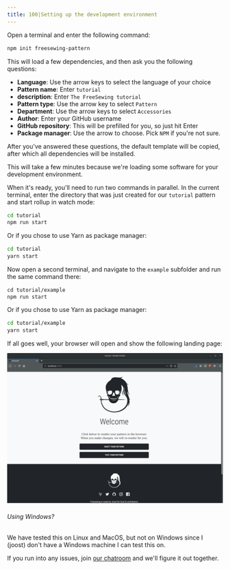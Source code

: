 ```yaml
---
title: 100|Setting up the development environment
---
```


Open a terminal and enter the following command:

```bash
npm init freesewing-pattern
```

This will load a few dependencies, and then ask you the following questions:

 - **Language**: Use the arrow keys to select the language of your choice
 - **Pattern name**: Enter `tutorial` 
 - **description**: Enter `The FreeSewing tutorial`
 - **Pattern type**: Use the arrow key to select `Pattern`
 - **Department**: Use the arrow keys to select `Accessories`
 - **Author**: Enter your GitHub username
 - **GitHub repository**: This will be prefilled for you, so just hit Enter
 - **Package manager**: Use the arrow to choose. Pick `NPM` if you're not sure.

After you've answered these questions, the default template will be copied, after which all dependencies will be installed.

<Note>

This will take a few minutes because we're loading some software for your development environment. 

</Note>

When it's ready, you'll need to run two commands in parallel. In the current terminal,
enter the directory that was just created for our `tutorial` pattern and start rollup in watch mode:

```bash
cd tutorial
npm run start
```

Or if you chose to use Yarn as package manager:

```bash
cd tutorial
yarn start
```

Now open a second terminal, and navigate to the `example` subfolder and run the same command there:

```bash:
cd tutorial/example
npm run start
```

Or if you chose to use Yarn as package manager:

```bash
cd tutorial/example
yarn start
```

If all goes well, your browser will open and show the following landing page:

![The FreeSewing development environment](./cfp.png)

<Note>

###### Using Windows?

We have tested this on Linux and MacOS, but not on Windows since I (joost) don't have
a Windows machine I can test this on.

If you run into any issues, join [our chatroom](https://gitter.im/freesewing/development) and
we'll figure it out together.

</Note>
